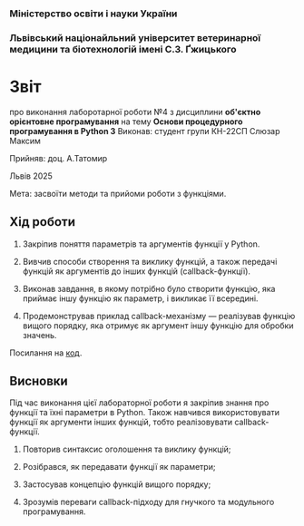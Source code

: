 ### Міністерство освіти і науки України

### Львівський націонайльний університет ветеринарної медицини та біотехнологій імені С.З. Ґжицького

# Звіт
про виконання лаборотарної роботи №4 з дисциплини **об'єктно орієнтовне програмування** на тему **Основи процедурного програмування в Python 3**
Виконав: студент групи КН-22СП Слюзар Максим

Прийняв: доц. А.Татомир

Львів 2025

Мета: засвоїти методи та прийоми роботи з функціями.


## Хід роботи
1. Закріпив поняття параметрів та аргументів функції у Python.

2. Вивчив способи створення та виклику функцій, а також передачі функцій як аргументів до інших функцій (callback-функції).

3. Виконав завдання, в якому потрібно було створити функцію, яка приймає іншу функцію як параметр, і викликає її всередині.

4. Продемонстрував приклад callback-механізму — реалізував функцію вищого порядку, яка отримує як аргумент іншу функцію для обробки значень.

Посилання на [код](cb.py). 

## Висновки
Під час виконання цієї лабораторної роботи я закріпив знання про функції та їхні параметри в Python. Також навчився використовувати функції як аргументи інших функцій, тобто реалізовувати callback-функції.

1. Повторив синтаксис оголошення та виклику функцій;

2. Розібрався, як передавати функції як параметри;

3. Застосував концепцію функцій вищого порядку;

4. Зрозумів переваги callback-підходу для гнучкого та модульного програмування.


